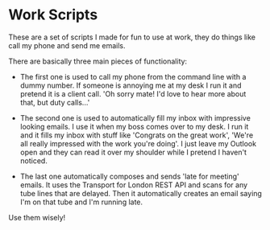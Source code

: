 # Work Scripts

These are a set of scripts I made for fun to use at work, they do things like call my phone and send me emails.

There are basically three main pieces of functionality:

- The first one is used to call my phone from the command line with a dummy number. If someone is annoying me at my desk I run it and pretend it is a client call. 'Oh sorry mate! I'd love to hear more about that, but duty calls...'

- The second one is used to automatically fill my inbox with impressive looking emails. I use it when my boss comes over to my desk. I run it and it fills my inbox with stuff like 'Congrats on the great work', 'We're all really impressed with the work you're doing'. I just leave my Outlook open and they can read it over my shoulder while I pretend I haven't noticed.

- The last one automatically composes and sends 'late for meeting' emails. It uses the Transport for London REST API and scans for any tube lines that are delayed. Then it automatically creates an email saying I'm on that tube and I'm running late.

Use them wisely!
